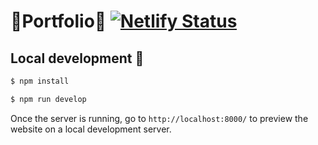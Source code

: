 # 🌃Portfolio🌃 [![Netlify Status](https://api.netlify.com/api/v1/badges/2e54ec4b-7825-435d-bb12-a784be7693b6/deploy-status)](https://app.netlify.com/sites/loving-beaver-de6536/deploys)

## Local development 🔧

```bash
$ npm install

$ npm run develop
```

Once the server is running, go to `http://localhost:8000/` to preview the website on a local development server.